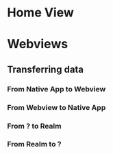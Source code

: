 # Home View

# Webviews

## Transferring data
### From Native App to Webview
### From Webview to Native App
### From ? to Realm
### From Realm to ?